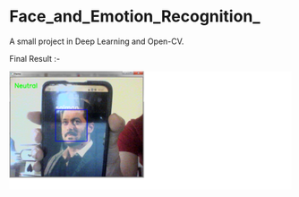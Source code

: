 # Face_and_Emotion_Recognition_
A small project in Deep Learning and Open-CV.

Final Result :-                                                                                                                                                                       

<p align="center">
  <img src="result.png" width="2000px" >
</p>
